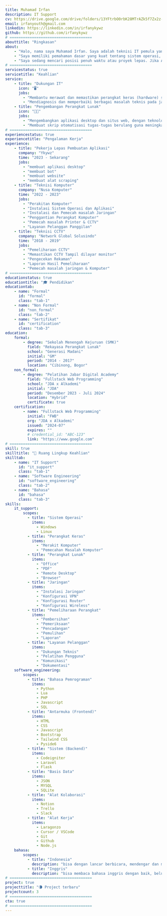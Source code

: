 ```yaml
---
title: Muhamad Irfan
description: IT Support
cv: https://drive.google.com/drive/folders/13YFtrbO0rbK28MTrAZk5f7Zx2z-0Z7IZ?usp=sharing
email: irfanyouth@gmail.com
linkedin: https://linkedin.com/in/irfanykywz
github: https://github.com/irfanykywz
# =====================================
abouttitle: "Ringkasan"
about:
    - "Halo, nama saya Muhamad Irfan. Saya adalah teknisi IT pemula yang bersemangat mencari pengalaman kerja."
    - "Saya memiliki pemahaman dasar yang kuat tentang sistem operasi, hardware, dan jaringan komputer. Meskipun belum banyak pengalaman formal, saya aktif belajar dan siap menerapkan keterampilan saya untuk membantu mengatasi masalah IT."
    - "Saya sedang mencari posisi penuh waktu atau proyek lepas. Jika Anda membutuhkan teknisi yang berdedikasi dan siap belajar, saya siap untuk berkontribusi."
# =====================================
servicestatus: true
servicetitle: "Keahlian"
service:
    - title: "Dukungan IT"
      icon: "🖥️"
      jobs: 
        - "Membantu merawat dan memastikan perangkat keras (hardware) serta sistem operasi dan aplikasi (software) komputer berfungsi dengan optimal dan bebas masalah."
        - "Mendiagnosis dan memperbaiki berbagai masalah teknis pada jaringan, koneksi internet, perangkat lunak, dan keamanan dasar."
    - title: "Pengembangan Perangkat Lunak"
      icon: "🧑‍💻"
      jobs: 
        - "Mengembangkan aplikasi desktop dan situs web, dengan teknologi terkini"
        - "Membuat skrip otomatisasi tugas-tugas berulang guna meningkatkan efisiensi kerja."        
# =====================================
experiencestatus: true
experiencetitle: "Pengalaman Kerja"
experience:
    - title: "Pekerja Lepas Pembuatan Aplikasi"
      company: "Ykywz"
      time: "2023 - Sekarang"
      jobs: 
        - "membuat aplikasi desktop"
        - "membuat bot"
        - "membuat website"
        - "membuat alat scraping"
    - title: "Teknisi Komputer"
      company: "Nusa Komputer"
      time: "2022 - 2023"
      jobs: 
        - "Perakitan Komputer"
        - "Instalasi Sistem Operasi dan Aplikasi"
        - "Instalasi dan Pemecah masalah Jaringan"
        - "Penggantian Perangkat Komputer"
        - "Pemecah masalah Printer & CCTV"
        - "Layanan Pelanggan Panggilan"
    - title: "Teknisi CCTV"
      company: "Network Global Solusindo"
      time: "2018 - 2019"
      jobs: 
        - "Pemeliharaan CCTV"
        - "Memastikan CCTV Tampil dilayar monitor"
        - "Pengecekan Rekaman"
        - "Laporan Hasil Pemeliharaan"
        - "Pemecah masalah jaringan & Komputer"
# =====================================
educationstatus: true
educationtitle: "🎓 Pendidikan"
educationtab:
    - name: "Formal"
      id: "formal"
      class: "tab-1"
    - name: "Non Formal"
      id: "non_formal"
      class: "tab-2"
    - name: "Sertifikat"
      id: "certification"
      class: "tab-3"            
education:
    formal:
        - degree: "Sekolah Menengah Kejuruan (SMK)"
          field: "Rekayasa Perangkat Lunak"
          school: "Generasi Madani"
          initial: "GM"
          period: "2014 - 2017"
          location: "Cibinong, Bogor"
    non_formal:
        - degree: "Pelatihan Jabar Digital Academy"
          field: "Fullstack Web Programming"
          school: "JDA x Alkademi"
          initial: "JDA"
          period: "Desember 2023 - Juli 2024"
          location: "Hybrid"    
          certificate: true      
    certification:
        - name: "Fullstack Web Programming"
          initial: "FWB"
          org: "JDA x Alkademi"
          issued: "2024-07"
          expires: ""
          # credential_id: "ABC-123"
          link: "https://www.google.com"
# =====================================
skill: true
skilltitle: "🤺 Ruang Lingkup Keahlian"
skilltab:
    - name: "IT Support"
      id: "it_support"
      class: "tab-1"
    - name: "Software Engineering"
      id: "software_engineering"
      class: "tab-2"
    - name: "Bahasa"
      id: "bahasa"
      class: "tab-3"                        
skills:
    it_support:
        scopes:
          - title: "Sistem Operasi"
            items:
              - Windows
              - Linux
          - title: "Perangkat Keras"
            items:
              - "Merakit Komputer"
              - "Pemecahan Masalah Komputer"
          - title: "Perangkat Lunak"
            items:
              - "Office"
              - "PDF"
              - "Remote Desktop"
              - "Browser"
          - title: "Jaringan"
            items:
              - "Instalasi Jaringan"
              - "Konfigurasi VPN"
              - "Konfigurasi Router"
              - "Konfigurasi Wireless"
          - title: "Pemeliharaan Perangkat"
            items:
              - "Pembersihan"
              - "Pemeriksaan"
              - "Pencadangan"
              - "Pemulihan"
              - "Laporan"
          - title: "Layanan Pelanggan"
            items:
              - "Dukungan Teknis"
              - "Pelatihan Pengguna"
              - "Komunikasi"
              - "Dokumentasi"
    software_engineering:
        scopes:
          - title: "Bahasa Pemrograman"
            items:
              - Python
              - Lua
              - PHP
              - Javascript
              - SQL
          - title: "Antarmuka (Frontend)"
            items:
              - HTML
              - CSS
              - Javascript
              - Bootstrap
              - Tailwind CSS
              - Pyside6
          - title: "Sistem (Backend)"
            items:
              - Codeigniter
              - Laravel  
              - Flask  
          - title: "Basis Data"
            items:
              - JSON         
              - MYSQL         
              - SQLite
          - title: "Alat Kolaborasi"
            items:
              - Notion
              - Trello
              - Slack
          - title: "Alat Kerja"
            items:
              - Laragonzo
              - Cursor / VSCode
              - Git
              - Github
              - Node.js
    bahasa:
        scopes:
          - title: "Indonesia"
            description: "bisa dengan lancar berbicara, mendengar dan menulis menggunakan bahasa indonesia"
          - title: "Inggris"
            description: "bisa membaca bahasa inggris dengan baik, belum terbiasa menggunakannya untuk berbicara, menulis dan mendengar"   
# =====================================
project: true
projecttitle: "🌘 Project terbaru"
projectcount: 3
# =====================================
cta: true
# =====================================
---
```



